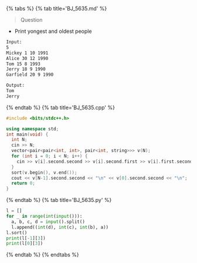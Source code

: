 {% tabs %}
{% tab title='BJ_5635.md' %}

> Question

* Print yongest and oldest people

```txt
Input:
5
Mickey 1 10 1991
Alice 30 12 1990
Tom 15 8 1993
Jerry 18 9 1990
Garfield 20 9 1990

Output:
Tom
Jerry
```

{% endtab %}
{% tab title='BJ_5635.cpp' %}

```cpp
#include <bits/stdc++.h>

using namespace std;
int main(void) {
  int N;
  cin >> N;
  vector<pair<pair<int, int>, pair<int, string>>> v(N);
  for (int i = 0; i < N; i++) {
    cin >> v[i].second.second >> v[i].second.first >> v[i].first.second >> v[i].first.first;
  }
  sort(v.begin(), v.end());
  cout << v[N-1].second.second << "\n" << v[0].second.second << "\n";
  return 0;
}
```

{% endtab %}
{% tab title='BJ_5635.py' %}

```py
l = []
for _ in range(int(input())):
  a, b, c, d = input().split()
  l.append((int(d), int(c), int(b), a))
l.sort()
print(l[-1][3])
print(l[0][3])
```

{% endtab %}
{% endtabs %}

